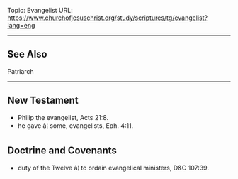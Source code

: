 Topic: Evangelist
URL: https://www.churchofjesuschrist.org/study/scriptures/tg/evangelist?lang=eng

---

## See Also

Patriarch

---

## New Testament

- Philip the evangelist, Acts 21:8.
- he gave â¦ some, evangelists, Eph. 4:11.

## Doctrine and Covenants

- duty of the Twelve â¦ to ordain evangelical ministers, D&C 107:39.

